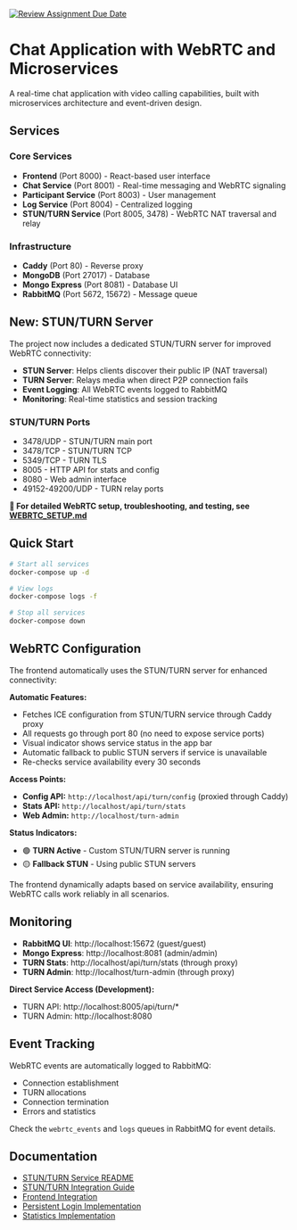 [![Review Assignment Due Date](https://classroom.github.com/assets/deadline-readme-button-22041afd0340ce965d47ae6ef1cefeee28c7c493a6346c4f15d667ab976d596c.svg)](https://classroom.github.com/a/jJjjf4zV)

# Chat Application with WebRTC and Microservices

A real-time chat application with video calling capabilities, built with microservices architecture and event-driven design.

## Services

### Core Services
- **Frontend** (Port 8000) - React-based user interface
- **Chat Service** (Port 8001) - Real-time messaging and WebRTC signaling
- **Participant Service** (Port 8003) - User management
- **Log Service** (Port 8004) - Centralized logging
- **STUN/TURN Service** (Port 8005, 3478) - WebRTC NAT traversal and relay

### Infrastructure
- **Caddy** (Port 80) - Reverse proxy
- **MongoDB** (Port 27017) - Database
- **Mongo Express** (Port 8081) - Database UI
- **RabbitMQ** (Port 5672, 15672) - Message queue

## New: STUN/TURN Server

The project now includes a dedicated STUN/TURN server for improved WebRTC connectivity:

- **STUN Server**: Helps clients discover their public IP (NAT traversal)
- **TURN Server**: Relays media when direct P2P connection fails
- **Event Logging**: All WebRTC events logged to RabbitMQ
- **Monitoring**: Real-time statistics and session tracking

### STUN/TURN Ports
- 3478/UDP - STUN/TURN main port
- 3478/TCP - STUN/TURN TCP
- 5349/TCP - TURN TLS
- 8005 - HTTP API for stats and config
- 8080 - Web admin interface
- 49152-49200/UDP - TURN relay ports

**📖 For detailed WebRTC setup, troubleshooting, and testing, see [WEBRTC_SETUP.md](./WEBRTC_SETUP.md)**

## Quick Start

```bash
# Start all services
docker-compose up -d

# View logs
docker-compose logs -f

# Stop all services
docker-compose down
```

## WebRTC Configuration

The frontend automatically uses the STUN/TURN server for enhanced connectivity:

**Automatic Features:**
- Fetches ICE configuration from STUN/TURN service through Caddy proxy
- All requests go through port 80 (no need to expose service ports)
- Visual indicator shows service status in the app bar
- Automatic fallback to public STUN servers if service is unavailable
- Re-checks service availability every 30 seconds

**Access Points:**
- **Config API:** `http://localhost/api/turn/config` (proxied through Caddy)
- **Stats API:** `http://localhost/api/turn/stats`
- **Web Admin:** `http://localhost/turn-admin`

**Status Indicators:**
- 🟢 **TURN Active** - Custom STUN/TURN server is running
- 🟡 **Fallback STUN** - Using public STUN servers

The frontend dynamically adapts based on service availability, ensuring WebRTC calls work reliably in all scenarios.

## Monitoring

- **RabbitMQ UI**: http://localhost:15672 (guest/guest)
- **Mongo Express**: http://localhost:8081 (admin/admin)
- **TURN Stats**: http://localhost/api/turn/stats (through proxy)
- **TURN Admin**: http://localhost/turn-admin (through proxy)

**Direct Service Access (Development):**
- TURN API: http://localhost:8005/api/turn/*
- TURN Admin: http://localhost:8080

## Event Tracking

WebRTC events are automatically logged to RabbitMQ:
- Connection establishment
- TURN allocations
- Connection termination
- Errors and statistics

Check the `webrtc_events` and `logs` queues in RabbitMQ for event details.

## Documentation

- [STUN/TURN Service README](./stun-turn-service/README.md)
- [STUN/TURN Integration Guide](./stun-turn-service/INTEGRATION_GUIDE.md)
- [Frontend Integration](./frontend/STUN_TURN_FRONTEND_INTEGRATION.md)
- [Persistent Login Implementation](./PERSISTENT_LOGIN.md)
- [Statistics Implementation](./STATISTICS_IMPLEMENTATION.md)
